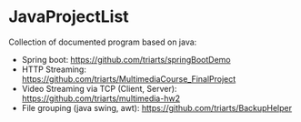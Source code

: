 # JavaProjectList
Collection of documented program based on java:

* Spring boot: https://github.com/triarts/springBootDemo
* HTTP Streaming: https://github.com/triarts/MultimediaCourse_FinalProject
* Video Streaming via TCP (Client, Server): https://github.com/triarts/multimedia-hw2
* File grouping (java swing, awt): https://github.com/triarts/BackupHelper

